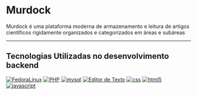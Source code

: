 # Murdock
Murdock é uma plataforma moderna de armazenamento e leitura de artigos científicos rigidamente organizados e categorizados em áreas e subáreas

---

## Tecnologias Utilizadas no desenvolvimento backend

[![FedoraLinux](https://i.imgur.com/I0BAOUR.png)](https://getfedora.org/pt_BR/)
[![PHP](https://i.imgur.com/Ti7DKmH.png)](https://secure.php.net/manual/pt_BR/intro-whatis.php)
[![mysql](https://i.imgur.com/iNDsxjH.png)](https://www.mysql.com/products/workbench/)
[![Editor de Texto](https://i.imgur.com/ncdkhUn.png)](https://www.sublimetext.com/)
[![css](https://i.imgur.com/MADhKdf.png)]()
[![html5](https://i.imgur.com/7cuNqTV.png)]()
[![javascript](https://i.imgur.com/LxUKB7F.png)]()


